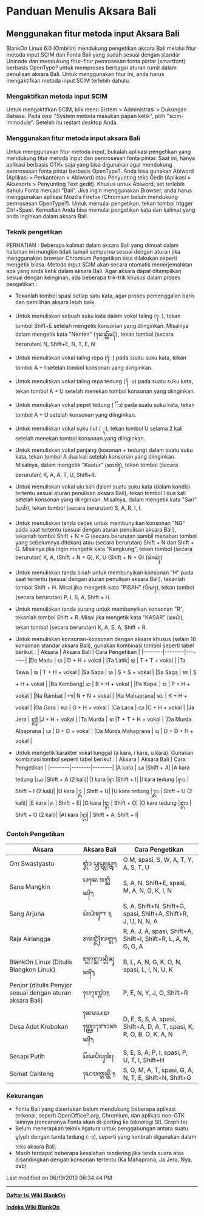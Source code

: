 # Panduan Menulis Aksara Bali

## Menggunakan fitur metoda input Aksara Bali
BlankOn Linux 6.0 (Ombilin) mendukung pengetikan aksara Bali melalui fitur
metoda input SCIM dan Fonta Bali yang sudah sesuai dengan standar Unicode dan
mendukung fitur-fitur pemrosesan fonta pintar (smartfont) berbasis OpenType?
untuk memproses berbagai aturan rumit dalam penulisan aksara Bali. Untuk
menggunakan fitur ini, anda harus mengaktifkan metoda input SCIM terlebih
dahulu.
### Mengaktifkan metoda input SCIM
Untuk mengaktifkan SCIM, klik menu Sistem > Administrasi > Dukungan Bahasa.
Pada opsi "System metoda masukan papan ketik", pilih "scim-immodule". Setelah
itu restart desktop Anda.
### Menggunakan fitur metoda input aksara Bali
Untuk menggunakan fitur metoda input, bukalah aplikasi pengetikan yang
mendukung fitur metoda input dan pemrosesan fonta pintar. Saat ini, hanya
aplikasi berbasis GTK+ saja yang bisa digunakan agar mendukung pemrosesan fonta
pintar berbasis OpenType?. Anda bisa gunakan Abiword (Aplikasi > Perkantoran >
Abiword) atau Penyunting teks Gedit (Aplikasi > Aksesoris > Penyunting Text
gedit). Khusus untuk Abiword, set terlebih dahulu Fonta menjadi "Bali". Jika
ingin menggunakan Browser, anda harus menggunakan aplikasi Mozilla Firefox
(Chromium belum mendukung pemrosesan OpenType?).
Untuk memulai pengetikan, tekan tombol trigger Ctrl+Spasi. Kemudian Anda bisa
memulai pengetikan kata dan kalimat yang anda inginkan dalam aksara Bali.
### Teknik pengetikan
PERHATIAN : Beberapa kalimat dalam aksara Bali yang dimuat dalam halaman ini
mungkin tidak tampil sempurna sesuai dengan aturan jika menggunakan browser
Chromium
Pengetikan bisa dilakukan seperti mengetik biasa. Metoda input SCIM akan secara
otomatis menerjemahkan apa yang anda ketik dalam aksara Bali. Agar aksara dapat
ditampilkan sesuai dengan keinginan, ada beberapa trik-trik khusus dalam proses
pengetikan :

   * Tekanlah tombol spasi setiap satu kata, agar proses pemenggalan baris dan
      pemilihan aksara lebih baik.
   * Untuk menuliskan sebuah suku kata dalam vokal taling (ᬾ), tekan tombol
      Shift+E setelah mengetik konsonan yang diinginkan. Misalnya dalam
      mengetik kata "Nenten" (ᬦᬾᬦ᭄ᬢᭂᬦ᭄), tekan tombol (secara berurutan) N,
      Shift+E, N, T, E, N
   * Untuk menuliskan vokal taling repa (ᬿ) pada suatu suku kata, tekan tombol
      A + I setelah tombol konsonan yang diinginkan.
   * Untuk menuliskan vokal taling repa tedung (ᭁ) pada suatu suku kata, tekan
      tombol A + U setelah menekan tombol konsonan yang diinginkan.
   * Untuk menuliskan vokal pepet tedung ( ᭃ) pada suatu suku kata, tekan
      tombol A + U setelah konsonan yang diinginkan.
   * Untuk menuliskan vokal suku ilut ( ᬹ), tekan tombol U selama 2 kali
      setelah menekan tombol konsonan yang diinginkan.
   * Untuk menuliskan vokal panjang (kosonan + tedung) dalam suatu suku kata,
      tekan tombol A dua kali setelah konsonan yang diinginkan. Misalnya, dalam mengetik "Kaatur" (ᬓᬵᬢᬸᬃ), tekan tombol (secara berurutan) K, A, A, T, U, Shift+R.
   * Untuk menuliskan vokal ulu sari dalam suatu suku kata (dalam kondisi tertentu sesuai aturan penulisan aksara Bali), tekan tombol I dua kali
      setelah konsonan yang diinginkan. Misalnya, dalam mengetik kata "Sari"
      (ᬲᬭᬷ), tekan tombol (secara berurutan) S, A, R, I, I.
   * Untuk menuliskan tanda cecek untuk membunyikan konsonan "NG" pada saat
      tertentu (sesuai dengan aturan penulisan aksara Bali), tekanlah tombol
      Shift + N + G (secara berurutan sambil menahan tombol yang sebelumnya
      ditekan) atau (secara berurutan) Shift + N dan Shift + G. Misalnya jika
      ingin mengetik kata "Kangkung", tekan tombol (secara berurutan) K, A,
      (Shift + N + G), K, U (Shift + N + G) (ᬓᬂᬓᬸᬂ)
   * Untuk menuliskan tanda bisah untuk membunyikan konsonan "H" pada saat
      tertentu (sesuai dengan aturan penulisan aksara Bali), tekanlah tombol
      Shift + H. Misal jika mengetik kata "PISAH" (ᬧᬶᬲᬄ), tekan tombol (secara
      berurutan) P, I, S, A, Shift + H.
   * Untuk menuliskan tanda surang untuk membunyikan konsonan "R", tekanlah
      tombol Shift + R. Misal jika mengetik kata "KASAR" (ᬓᬲᬃ), tekan tombol
      (secara berurutan) K, A, S, A, Shift + R.
   * Untuk menuliskan konsonan-konsonan dengan aksara khusus (selain 18
      konsonan standar aksara Bali), gunakan kombinasi tombol seperti tabel
      berikut :
| Aksara | Aksara Bali | Cara Pengetikan |
|--------|--------|--------|
|Da Madu |	ᬥ |	D + H + vokal |
|Ta Latik| 	ᬝ |	T + T + vokal |
|Ta Tawa |	ᬣ |	T + H + vokal |
|Sa Sapa |	ᬱ |	S + S + vokal |
|Sa Saga |	ᬰ |	S + H + vokal |
|Ba Kembang| 	ᬪ |	B + H + vokal |
|Pa Kapal |	ᬨ |	P + H + vokal |
|Na Rambat |	ᬡ| 	N + N + vokal |
|Ka Mahaprana| 	ᬔ |	K + H + vokal |
|Ga Gora |	ᬖ |	G + H + vokal |
|Ca Laca |	ᬙ 	|C + H + vokal |
|Ja Jera |	ᬛ 	|J + H + vokal |
|Ta Murda |	ᬞ 	|T + T + H + vokal |
|Da Murda Alpaprana |	ᬟ |	D + D + vokal |
|Da Murda Mahaprana |	ᬠ |	D + D + H + vokal |


  * Untuk mengetik karakter vokal tunggal (a kara, i kara, u kara). Gunakan
      kombinasi tombol seperti tabel berikut :
| Aksara | Aksara Bali | Cara Pengetikan |
|--------|--------|--------|
|A kara 	|  ᬅ   |Shift + A|
|A kara tedung 	|ᬆ |Shift + A (2 kali)|
|I kara 	|ᬇ |Shift + I|
|I kara tedung 	|ᬈ  | Shift + I (2 kali)|
|U kara 	|ᬉ |	Shift + U|
|U kara tedung 	|ᬊ |	Shift + U (2 kali)|
|E kara 	|ᬏ |	Shift + E|
|O kara 	|ᬑ |	Shift + O|
|O kara tedung 	|ᬒ |	Shift + O (2 kali)|
|AI kara 	|ᬐ |	Shift + A, Shift + I|

### Contoh Pengetikan

| Aksara | Aksara Bali | Cara Pengetikan |
|--------|--------|--------|
|Om Swastyastu| 	ᬒᬁ ᬲ᭄ᬯᬲ᭄ᬢ᭄ᬬᬲ᭄ᬢᬸ᭟ |	O M, spasi, S, W, A, T, Y, A, S, T, U|
|Sane Mangkin 	|ᬲᬦᬾ ᬫᬗ᭄ᬓᬶᬦ᭄᭟| 	S, A, N, Shift+E, spasi, M, A, N, G, K, I, N|
|Sang Arjuna 	|ᬲᬂᬅᬃᬚᬸᬡ ᭟ |	S, A, Shift+N, Shift+G, spasi, Shift+A, Shift+R, J, U, N, N, A|
|Raja Airlangga| 	ᬭᬚᬐᬃᬮᬗ᭄ᬕ᭟| 	R, A, J, A, spasi, Shift+A, Shift+I, Shift+R, L, A, N, G, G, A|
|BlankOn Linux (Ditulis Blangkon Linuk) |	ᬩ᭄ᬮᬗ᭄ᬓᭀᬦ᭄ᬮᬶᬦᬸᬓ᭄᭟ |	B, L, A, N, G, K, O, N, spasi, L, I, N, U, K|
|Penjor (ditulis Penyjor sesuai dengan aturan aksara Bali) |	ᬧᬾᬜ᭄ᬚᭀᬃ᭟ 	|P, E, N, Y, J, O, Shift+R|
|Desa Adat Krobokan |	ᬤᬾᬱᬅᬤᬢ᭄ᬓ᭄ᬭᭀᬩᭀᬓᬦ᭄᭟| 	D, E, S, S, A, spasi, Shift+A, D, A, T, spasi, K, R, O, B, O, K, A, N|
|Sesapi Putih |	ᬲᭂᬲᬧᬶᬧᬸᬢᬶᬄ 	|S, E, S, A, P, I, spasi, P, U, T, I, Shift+H|
|Somat Ganteng| 	ᬲᭀᬫᬢ᭄ᬕᬦ᭄ᬢᭂᬂ ᭟ 	|S, O, M, A, T, spasi, G, A, N, T, E, Shift+N, Shift+G |

### Kekurangan
  * Fonta Bali yang disertakan belum mendukung beberapa aplikasi terkenal,
      seperti OpenOffice?.org, Chromium, dan aplikasi non-GTK lainnya
      (rencananya Fonta akan di-porting ke teknologi SIL Graphite).
  * Belum menerapkan teknik ligatura untuk penggabungan antara suatu glyph
      dengan tanda tedung (ᬵ), seperti yang lumbrah digunakan dalam teks aksara
      Bali.
  * Masih terdapat beberapa kesalahan rendering jika tanda suara atas
      disandingkan dengan konsonan tertentu (Ka Mahaprana, Ja Jera, Nya, dsb)

Last modified on 06/19/2010 06:34:44 PM

---
[**Daftar Isi Wiki BlankOn**](/DaftarIsi/README.md)
 
[**Indeks Wiki BlankOn**](/Indeks.md)
